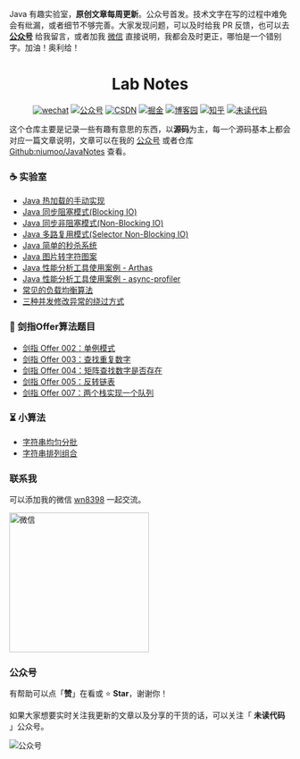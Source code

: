 Java 有趣实验室，**原创文章每周更新**。公众号首发。技术文字在写的过程中难免会有纰漏，或者细节不够完善。大家发现问题，可以及时给我 PR 反馈，也可以去 [**公众号**](https://github.com/niumoo/JavaNotes#%E5%85%AC%E4%BC%97%E5%8F%B7) 给我留言，或者加我 [微信](https://github.com/niumoo/JavaNotes#联系我) 直接说明，我都会及时更正，哪怕是一个错别字。加油！奥利给！

<h1 align="center"> Lab Notes </h1>
<p align="center">
<a href="#联系我" rel="nofollow"><img src="https://img.shields.io/badge/wechat-微信-9cf.svg" alt="wechat" data-canonical-src="https://img.shields.io/badge/wechat-微信-9cf.svg" style="max-width:100%;"></a>
  <a href="#公众号"><img src="https://img.shields.io/badge/公众号-未读代码-success.svg" alt="公众号" data-canonical-src="https://img.shields.io/badge/公众号-未读代码-success.svg" style="max-width:100%;"></a>
   <a href="https://niumoo.blog.csdn.net" rel="nofollow"><img src="https://img.shields.io/badge/csdn-CSDN-red.svg" alt="CSDN" data-canonical-src="https://img.shields.io/badge/csdn-CSDN-red.svg" style="max-width:100%;"></a>
   <a href="https://juejin.im/user/5a62d481f265da3e2a0dac9b" rel="nofollow"><img src="https://img.shields.io/badge/juejin-掘金-blue.svg" alt="掘金" data-canonical-src="https://img.shields.io/badge/juejin-掘金-blue.svg" style="max-width:100%;"></a>
   <a href="https://www.cnblogs.com/niumoo/" rel="nofollow"><img src="https://img.shields.io/badge/cnblogs-博客园-inactive.svg" alt="博客园" data-canonical-src="https://img.shields.io/badge/cnblogs-博客园-inactive.svg" style="max-width:100%;"></a>
   <a href="https://www.zhihu.com/people/bpdwn" rel="nofollow"><img src="https://img.shields.io/badge/zhihu-知乎-blue.svg" alt="知乎" data-canonical-src="https://img.shields.io/badge/zhihu-知乎-blue.svg" style="max-width:100%;"></a>
   <a href="https://www.wdbyte.com/" rel="nofollow"><img src="https://img.shields.io/badge/wdbyte-未读代码-yellow.svg" alt="未读代码" data-canonical-src="https://img.shields.io/badge/wdbyte-未读代码-yellow.svg" style="max-width:100%;"></a>
</p>

这个仓库主要是记录一些有趣有意思的东西，以**源码**为主，每一个源码基本上都会对应一篇文章说明，文章可以在我的 [公众号](https://github.com/niumoo/JavaNotes#%E5%85%AC%E4%BC%97%E5%8F%B7) 或者仓库 [Github:niumoo/JavaNotes](https://github.com/niumoo/JavaNotes) 查看。

### ☕ 实验室
- [Java 热加载的手动实现](https://github.com/niumoo/lab-notes/blob/master/java-lab/src/main/java/com/wdbyte/lab/classloader)  
- [Java 同步阻塞模式(Blocking IO)](https://github.com/niumoo/lab-notes/blob/master/java-lab/src/main/java/com/wdbyte/lab/io/)   
- [Java 同步非阻塞模式(Non-Blocking IO)](https://github.com/niumoo/lab-notes/blob/master/java-lab/src/main/java/com/wdbyte/lab/io/)  
- [Java 多路复用模式(Selector Non-Blocking IO)](https://github.com/niumoo/lab-notes/blob/master/java-lab/src/main/java/com/wdbyte/lab/io/)  
- [Java 简单的秒杀系统](https://github.com/niumoo/lab-notes/blob/master/web-goodskill/)  
- [Java 图片转字符图案](https://github.com/niumoo/lab-notes/blob/master/java-lab/src/main/java/com/wdbyte/lab/other/GeneratorTextImage.java)  
- [Java 性能分析工具使用案例 - Arthas](https://github.com/niumoo/lab-notes/blob/master/web-arthas/)  
- [Java 性能分析工具使用案例 - async-profiler](https://github.com/niumoo/lab-notes/blob/master/web-arthas/src/main/java/com/wdbyte/arthas/HotCode.java)
- [常见的负载均衡算法](https://github.com/niumoo/lab-notes/blob/master/java-algorithm/src/main/java/com/wdbyte/other/)  
- [三种并发修改异常的绕过方式](https://github.com/niumoo/lab-notes/blob/master/java-lab/src/main/java/com/wdbyte/lab/jdk/ModCountExceptionDemo.java)  

### 🍭 剑指Offer算法题目
- [剑指 Offer 002：单例模式](https://github.com/niumoo/lab-notes/blob/master/java-algorithm/src/main/java/com/wdbyte/offer/)
- [剑指 Offer 003：查找重复数字](https://github.com/niumoo/lab-notes/blob/master/java-algorithm/src/main/java/com/wdbyte/offer/)
- [剑指 Offer 004：矩阵查找数字是否存在](https://github.com/niumoo/lab-notes/blob/master/java-algorithm/src/main/java/com/wdbyte/offer/)
- [剑指 Offer 005：反转链表](https://github.com/niumoo/lab-notes/blob/master/java-algorithm/src/main/java/com/wdbyte/offer/)
- [剑指 Offer 007：两个栈实现一个队列](https://github.com/niumoo/lab-notes/blob/master/java-algorithm/src/main/java/com/wdbyte/offer/)

### ⏳ 小算法
- [字符串均匀分批](https://github.com/niumoo/lab-notes/blob/master/java-algorithm/src/main/java/com/wdbyte/other)
- [字符串排列组合](https://github.com/niumoo/lab-notes/blob/master/java-algorithm/src/main/java/com/wdbyte/other)

### 联系我

可以添加我的微信 <u>wn8398</u> 一起交流。

<img src="https://cdn.jsdelivr.net/gh/niumoo/cdn-assets/webinfo/wechat.jpg" width="250px" alt="微信">

### 公众号

有帮助可以点「**赞**」在看或 :star: **Star**，谢谢你！

如果大家想要实时关注我更新的文章以及分享的干货的话，可以关注「 **未读代码** 」公众号。

![公众号](https://cdn.jsdelivr.net/gh/niumoo/cdn-assets/webinfo/weixin-public.jpg)
